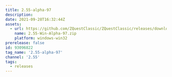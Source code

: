 ```yaml
---
title: 2.55-alpha-97
description: 
date: 2021-09-28T16:32:44Z
assets: 
  - url: https://github.com/ZQuestClassic/ZQuestClassic/releases/download/2.55-alpha-97/2.55-Win-Alpha-97.zip
    name: 2.55-Win-Alpha-97.zip
    platform: windows-win32
prerelease: false
id: 93096822
tag_name: '2.55-alpha-97'
channel: '2.55'
tags:
  - releases
---
```



